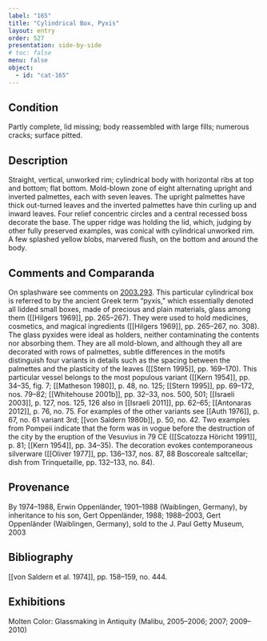 ```yaml
---
label: "165"
title: "Cylindrical Box, Pyxis"
layout: entry
order: 527
presentation: side-by-side
# toc: false
menu: false
object:
  - id: "cat-165"
---
```


## Condition

Partly complete, lid missing; body reassembled with large fills; numerous cracks; surface pitted.

## Description

Straight, vertical, unworked rim; cylindrical body with horizontal ribs at top and bottom; flat bottom. Mold-blown zone of eight alternating upright and inverted palmettes, each with seven leaves. The upright palmettes have thick out-turned leaves and the inverted palmettes have thin curling up and inward leaves. Four relief concentric circles and a central recessed boss decorate the base. The upper ridge was holding the lid, which, judging by other fully preserved examples, was conical with cylindrical unworked rim. A few splashed yellow blobs, marvered flush, on the bottom and around the body.

## Comments and Comparanda

On splashware see comments on [2003.293](#num). This particular cylindrical box is referred to by the ancient Greek term “pyxis,” which essentially denoted all lidded small boxes, made of precious and plain materials, glass among them ([[Hilgers 1969]], pp. 265–267). They were used to hold medicines, cosmetics, and magical ingredients ([[Hilgers 1969]], pp. 265–267, no. 308). The glass pyxides were ideal as holders, neither contaminating the contents nor absorbing them. They are all mold-blown, and although they all are decorated with rows of palmettes, subtle differences in the motifs distinguish four variants in details such as the spacing between the palmettes and the plasticity of the leaves ([[Stern 1995]], pp. 169–170). This particular vessel belongs to the most populous variant ([[Kern 1954]], pp. 34–35, fig. 7; [[Matheson 1980]], p. 48, no. 125; [[Stern 1995]], pp. 69–172, nos. 79–82; [[Whitehouse 2001b]], pp. 32–33, nos. 500, 501; [[Israeli 2003]], p. 127, nos. 125, 126 also in [[Israeli 2011]], pp. 62–65; [[Antonaras 2012]], p. 76, no. 75. For examples of the other variants see [[Auth 1976]], p. 67, no. 61 variant 3rd; [[von Saldern 1980b]], p. 50, no. 42. Two examples from Pompeii indicate that the form was in vogue before the destruction of the city by the eruption of the Vesuvius in 79 CE ([[Scatozza Höricht 1991]], p. 81; [[Kern 1954]], pp. 34–35). The decoration evokes contemporaneous silverware ([[Oliver 1977]], pp. 136–137, nos. 87, 88 Boscoreale saltcellar; dish from Trinquetaille, pp. 132–133, no. 84).

## Provenance

By 1974–1988, Erwin Oppenländer, 1901–1988 (Waiblingen, Germany), by inheritance to his son, Gert Oppenländer, 1988; 1988–2003, Gert Oppenländer (Waiblingen, Germany), sold to the J. Paul Getty Museum, 2003

## Bibliography

[[von Saldern et al. 1974]], pp. 158–159, no. 444.

## Exhibitions

Molten Color: Glassmaking in Antiquity (Malibu, 2005–2006; 2007; 2009–2010)